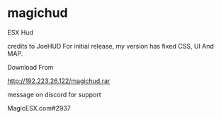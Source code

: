 # magichud
ESX Hud

credits to JoeHUD For initial release, my version has fixed CSS, UI And MAP. 

Download From 

http://192.223.26.122/magichud.rar


message on discord for support

MagicESX.com#2937
